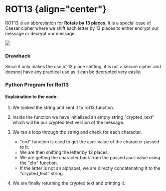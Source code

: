 ROT13 {align="center"}
=====

ROT13 is an abbreviation for **Rotate by 13 places**. It is a special
case of Caesar cipher where we shift each letter by 13 places to either
encrypt our message or decrypt our message.

![](https://upload.wikimedia.org/wikipedia/commons/thumb/3/33/ROT13_table_with_example.svg/1200px-ROT13_table_with_example.svg.png)

### Drawback

Since it only makes the use of 13 place shifting, it is not a secure
cipher and doesnot have any practical use as it can be decrypted very
easily.

### Python Program for Rot13

#### Explaination to the code:

1.  We tooked the string and sent it to rot13 function.
2.  Inside the function we have initialized an empty string
    "crypted\_text" which will be our crypted text version of the
    message.
3.  We ran a loop through the string and check for each character.
    -   "ord" function is used to get the ascii value of the character
        passed to it.
    -   We are then shifting the letter by 13 places.
    -   We are getting the character back from the passed ascii value
        using the "chr" function.
    -   If the letter is not an alphabet, we are directly concatenating
        it to the "crypted\_text" string.

4.  We are finally returning the crypted text and printing it.

